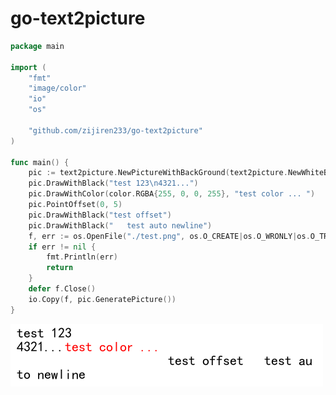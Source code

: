 # go-text2picture

```go
package main

import (
	"fmt"
	"image/color"
	"io"
	"os"

	"github.com/zijiren233/go-text2picture"
)

func main() {
	pic := text2picture.NewPictureWithBackGround(text2picture.NewWhiteBackGround(500, 100), 320, 10, 5)
	pic.DrawWithBlack("test 123\n4321...")
	pic.DrawWithColor(color.RGBA{255, 0, 0, 255}, "test color ... ")
	pic.PointOffset(0, 5)
	pic.DrawWithBlack("test offset")
	pic.DrawWithBlack("   test auto newline")
	f, err := os.OpenFile("./test.png", os.O_CREATE|os.O_WRONLY|os.O_TRUNC, os.ModePerm)
	if err != nil {
		fmt.Println(err)
		return
	}
	defer f.Close()
	io.Copy(f, pic.GeneratePicture())
}
```

<img src="https://github.com/zijiren233/go-text2picture/blob/main/example/example.png" />
